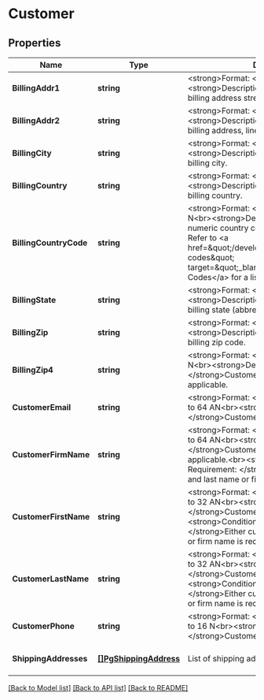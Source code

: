 # Customer

## Properties
Name | Type | Description | Notes
------------ | ------------- | ------------- | -------------
**BillingAddr1** | **string** | &lt;strong&gt;Format: &lt;/strong&gt;Variable length&lt;br&gt;&lt;strong&gt;Description: &lt;/strong&gt;Customer billing address street. | [optional] [default to null]
**BillingAddr2** | **string** | &lt;strong&gt;Format: &lt;/strong&gt;Variable length&lt;br&gt;&lt;strong&gt;Description: &lt;/strong&gt;Customer billing address, line 2. | [optional] [default to null]
**BillingCity** | **string** | &lt;strong&gt;Format: &lt;/strong&gt;Variable length&lt;br&gt;&lt;strong&gt;Description: &lt;/strong&gt;Customer billing city. | [optional] [default to null]
**BillingCountry** | **string** | &lt;strong&gt;Format: &lt;/strong&gt;Variable length&lt;br&gt;&lt;strong&gt;Description: &lt;/strong&gt;Customer billing country. | [optional] [default to null]
**BillingCountryCode** | **string** | &lt;strong&gt;Format: &lt;/strong&gt;Fixed length, 3 N&lt;br&gt;&lt;strong&gt;Description: &lt;/strong&gt;ISO numeric country code for the billing address. Refer to &lt;a href&#x3D;\&quot;/developer/api/reference#country-codes\&quot; target&#x3D;\&quot;_blank\&quot;&gt;Country Codes&lt;/a&gt; for a list of country codes. | [optional] [default to null]
**BillingState** | **string** | &lt;strong&gt;Format: &lt;/strong&gt;Variable length&lt;br&gt;&lt;strong&gt;Description: &lt;/strong&gt;Customer billing state (abbreviated). | [optional] [default to null]
**BillingZip** | **string** | &lt;strong&gt;Format: &lt;/strong&gt;Variable length&lt;br&gt;&lt;strong&gt;Description: &lt;/strong&gt;Customer billing zip code. | [optional] [default to null]
**BillingZip4** | **string** | &lt;strong&gt;Format: &lt;/strong&gt;Fixed length, 4 N&lt;br&gt;&lt;strong&gt;Description: &lt;/strong&gt;Customer billing zip+4 code if applicable. | [optional] [default to null]
**CustomerEmail** | **string** | &lt;strong&gt;Format: &lt;/strong&gt;Variable length, up to 64 AN&lt;br&gt;&lt;strong&gt;Description: &lt;/strong&gt;Customer e-mail address. | [optional] [default to null]
**CustomerFirmName** | **string** | &lt;strong&gt;Format: &lt;/strong&gt;Variable length, up to 64 AN&lt;br&gt;&lt;strong&gt;Description: &lt;/strong&gt;Customer Business name if applicable.&lt;br&gt;&lt;strong&gt;Conditional Requirement: &lt;/strong&gt;Either customer first and last name or firm name is required.  | [optional] [default to null]
**CustomerFirstName** | **string** | &lt;strong&gt;Format: &lt;/strong&gt;Variable length, up to 32 AN&lt;br&gt;&lt;strong&gt;Description: &lt;/strong&gt;Customer first name.&lt;br&gt;&lt;strong&gt;Conditional Requirement: &lt;/strong&gt;Either customer first and last name or firm name is required.  | [optional] [default to null]
**CustomerLastName** | **string** | &lt;strong&gt;Format: &lt;/strong&gt;Variable length, up to 32 AN&lt;br&gt;&lt;strong&gt;Description: &lt;/strong&gt;Customer last name.&lt;br&gt;&lt;strong&gt;Conditional Requirement: &lt;/strong&gt;Either customer first and last name or firm name is required.  | [optional] [default to null]
**CustomerPhone** | **string** | &lt;strong&gt;Format: &lt;/strong&gt;Variable length, up to 16 N&lt;br&gt;&lt;strong&gt;Description: &lt;/strong&gt;Customer phone number. | [optional] [default to null]
**ShippingAddresses** | [**[]PgShippingAddress**](PGShippingAddress.md) | List of shipping addresses for customer. | [optional] [default to null]

[[Back to Model list]](../README.md#documentation-for-models) [[Back to API list]](../README.md#documentation-for-api-endpoints) [[Back to README]](../README.md)

